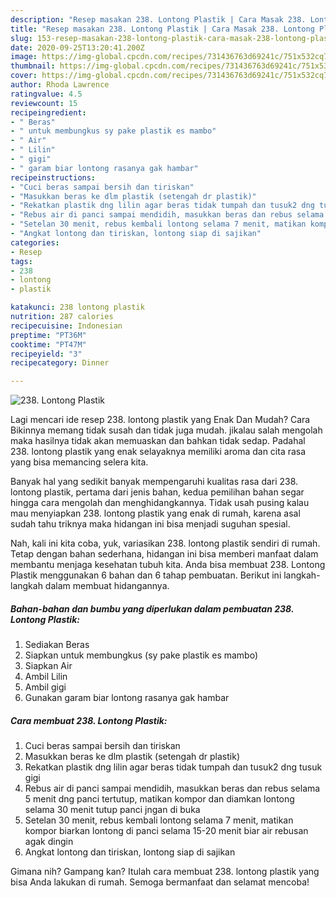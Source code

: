 ```yaml
---
description: "Resep masakan 238. Lontong Plastik | Cara Masak 238. Lontong Plastik Yang Paling Enak"
title: "Resep masakan 238. Lontong Plastik | Cara Masak 238. Lontong Plastik Yang Paling Enak"
slug: 153-resep-masakan-238-lontong-plastik-cara-masak-238-lontong-plastik-yang-paling-enak
date: 2020-09-25T13:20:41.200Z
image: https://img-global.cpcdn.com/recipes/731436763d69241c/751x532cq70/238-lontong-plastik-foto-resep-utama.jpg
thumbnail: https://img-global.cpcdn.com/recipes/731436763d69241c/751x532cq70/238-lontong-plastik-foto-resep-utama.jpg
cover: https://img-global.cpcdn.com/recipes/731436763d69241c/751x532cq70/238-lontong-plastik-foto-resep-utama.jpg
author: Rhoda Lawrence
ratingvalue: 4.5
reviewcount: 15
recipeingredient:
- " Beras"
- " untuk membungkus sy pake plastik es mambo"
- " Air"
- " Lilin"
- " gigi"
- " garam biar lontong rasanya gak hambar"
recipeinstructions:
- "Cuci beras sampai bersih dan tiriskan"
- "Masukkan beras ke dlm plastik (setengah dr plastik)"
- "Rekatkan plastik dng lilin agar beras tidak tumpah dan tusuk2 dng tusuk gigi"
- "Rebus air di panci sampai mendidih, masukkan beras dan rebus selama 5 menit dng panci tertutup, matikan kompor dan diamkan lontong selama 30 menit tutup panci jngan di buka"
- "Setelan 30 menit, rebus kembali lontong selama 7 menit, matikan kompor biarkan lontong di panci selama 15-20 menit biar air rebusan agak dingin"
- "Angkat lontong dan tiriskan, lontong siap di sajikan"
categories:
- Resep
tags:
- 238
- lontong
- plastik

katakunci: 238 lontong plastik 
nutrition: 287 calories
recipecuisine: Indonesian
preptime: "PT36M"
cooktime: "PT47M"
recipeyield: "3"
recipecategory: Dinner

---
```



![238. Lontong Plastik](https://img-global.cpcdn.com/recipes/731436763d69241c/751x532cq70/238-lontong-plastik-foto-resep-utama.jpg)

Lagi mencari ide resep 238. lontong plastik yang Enak Dan Mudah? Cara Bikinnya memang tidak susah dan tidak juga mudah. jikalau salah mengolah maka hasilnya tidak akan memuaskan dan bahkan tidak sedap. Padahal 238. lontong plastik yang enak selayaknya memiliki aroma dan cita rasa yang bisa memancing selera kita.



Banyak hal yang sedikit banyak mempengaruhi kualitas rasa dari 238. lontong plastik, pertama dari jenis bahan, kedua pemilihan bahan segar hingga cara mengolah dan menghidangkannya. Tidak usah pusing kalau mau menyiapkan 238. lontong plastik yang enak di rumah, karena asal sudah tahu triknya maka hidangan ini bisa menjadi suguhan spesial.


Nah, kali ini kita coba, yuk, variasikan 238. lontong plastik sendiri di rumah. Tetap dengan bahan sederhana, hidangan ini bisa memberi manfaat dalam membantu menjaga kesehatan tubuh kita. Anda bisa membuat 238. Lontong Plastik menggunakan 6 bahan dan 6 tahap pembuatan. Berikut ini langkah-langkah dalam membuat hidangannya.

<!--inarticleads1-->

##### Bahan-bahan dan bumbu yang diperlukan dalam pembuatan 238. Lontong Plastik:

1. Sediakan  Beras
1. Siapkan  untuk membungkus (sy pake plastik es mambo)
1. Siapkan  Air
1. Ambil  Lilin
1. Ambil  gigi
1. Gunakan  garam biar lontong rasanya gak hambar




<!--inarticleads2-->

##### Cara membuat 238. Lontong Plastik:

1. Cuci beras sampai bersih dan tiriskan
1. Masukkan beras ke dlm plastik (setengah dr plastik)
1. Rekatkan plastik dng lilin agar beras tidak tumpah dan tusuk2 dng tusuk gigi
1. Rebus air di panci sampai mendidih, masukkan beras dan rebus selama 5 menit dng panci tertutup, matikan kompor dan diamkan lontong selama 30 menit tutup panci jngan di buka
1. Setelan 30 menit, rebus kembali lontong selama 7 menit, matikan kompor biarkan lontong di panci selama 15-20 menit biar air rebusan agak dingin
1. Angkat lontong dan tiriskan, lontong siap di sajikan




Gimana nih? Gampang kan? Itulah cara membuat 238. lontong plastik yang bisa Anda lakukan di rumah. Semoga bermanfaat dan selamat mencoba!
